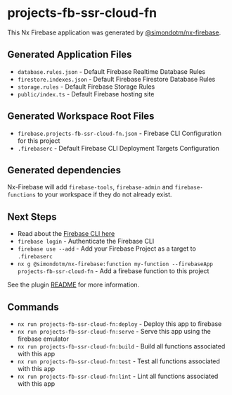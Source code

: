 # projects-fb-ssr-cloud-fn

This Nx Firebase application was generated by [@simondotm/nx-firebase](https://github.com/simondotm/nx-firebase).

## Generated Application Files

* `database.rules.json` - Default Firebase Realtime Database Rules
* `firestore.indexes.json` - Default Firebase Firestore Database Rules
* `storage.rules` - Default Firebase Storage Rules
* `public/index.ts` - Default Firebase hosting site

## Generated Workspace Root Files

* `firebase.projects-fb-ssr-cloud-fn.json` - Firebase CLI Configuration for this project
* `.firebaserc` - Default Firebase CLI Deployment Targets Configuration

## Generated dependencies

Nx-Firebase will add `firebase-tools`, `firebase-admin` and `firebase-functions` to your workspace if they do not
already exist.

## Next Steps

* Read about the [Firebase CLI here](https://firebase.google.com/docs/cli)
* `firebase login` - Authenticate the Firebase CLI
* `firebase use --add` - Add your Firebase Project as a target to `.firebaserc`
* `nx g @simondotm/nx-firebase:function my-function --firebaseApp projects-fb-ssr-cloud-fn` - Add a firebase function to
  this project

See the plugin [README](https://github.com/simondotm/nx-firebase/blob/main/README.md) for more information.

## Commands

* `nx run projects-fb-ssr-cloud-fn:deploy` - Deploy this app to firebase
* `nx run projects-fb-ssr-cloud-fn:serve` - Serve this app using the firebase emulator
* `nx run projects-fb-ssr-cloud-fn:build` - Build all functions associated with this app
* `nx run projects-fb-ssr-cloud-fn:test` - Test all functions associated with this app
* `nx run projects-fb-ssr-cloud-fn:lint` - Lint all functions associated with this app



